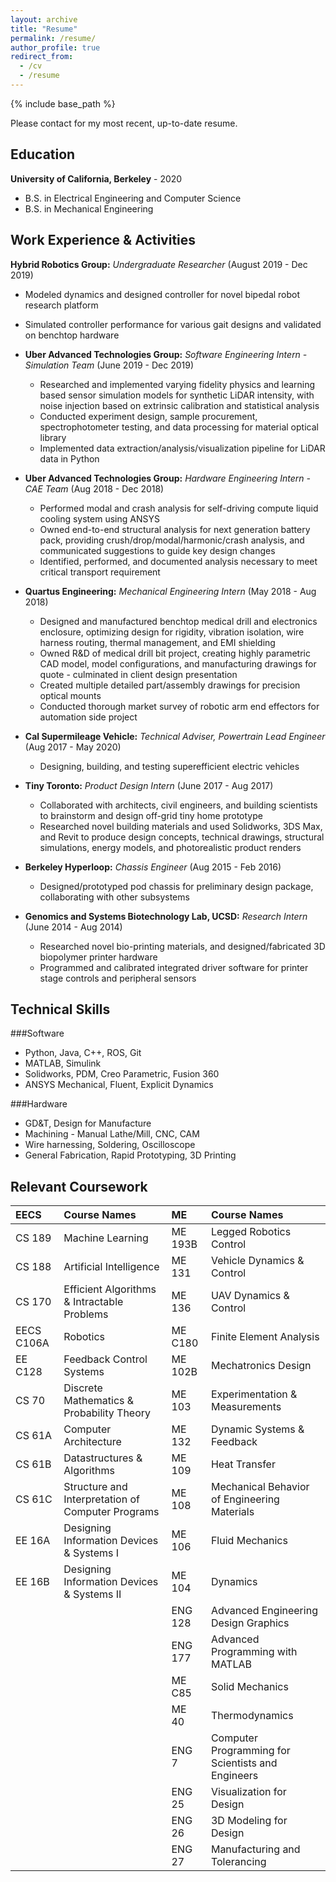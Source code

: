 ```yaml
---
layout: archive
title: "Resume"
permalink: /resume/
author_profile: true
redirect_from:
  - /cv
  - /resume
---
```


{% include base_path %}

Please contact for my most recent, up-to-date resume.

Education
---------
__University of California, Berkeley__ - 2020
* B.S. in Electrical Engineering and Computer Science
* B.S. in Mechanical Engineering

Work Experience & Activities
----------------------------
**Hybrid Robotics Group:** _Undergraduate Researcher_     (August 2019 - Dec 2019)
* Modeled dynamics and designed controller for novel bipedal robot research platform
* Simulated controller performance for various gait designs and validated on benchtop hardware

* **Uber Advanced Technologies Group:** _Software Engineering Intern - Simulation Team_     (June 2019 - Dec 2019)
  * Researched and implemented varying fidelity physics and learning based sensor simulation models for synthetic LiDAR intensity, with noise injection based on extrinsic calibration and statistical analysis
  * Conducted experiment design, sample procurement, spectrophotometer testing, and data processing for material optical library
  * Implemented data extraction/analysis/visualization pipeline for LiDAR data in Python

* **Uber Advanced Technologies Group:** _Hardware Engineering Intern - CAE Team_            (Aug 2018 - Dec 2018)
  * Performed modal and crash analysis for self-driving compute liquid cooling system using ANSYS
  * Owned end-to-end structural analysis for next generation battery pack, providing crush/drop/modal/harmonic/crash analysis, and communicated suggestions to guide key design changes
  * Identified, performed, and documented analysis necessary to meet critical transport requirement

* **Quartus Engineering:** _Mechanical Engineering Intern_   (May 2018 - Aug 2018)
  * Designed and manufactured benchtop medical drill and electronics enclosure, optimizing design for rigidity, vibration isolation, wire harness routing, thermal management, and EMI shielding
  * Owned R&D of medical drill bit project, creating highly parametric CAD model, model configurations, and manufacturing drawings for quote - culminated in client design presentation
  * Created multiple detailed part/assembly drawings for precision optical mounts
  * Conducted thorough market survey of robotic arm end effectors for automation side project 

* **Cal Supermileage Vehicle:** _Technical Adviser, Powertrain Lead Engineer_   (Aug 2017 - May 2020)
  * Designing, building, and testing superefficient electric vehicles

* **Tiny Toronto:** _Product Design Intern_   (June 2017 - Aug 2017)
  * Collaborated with architects, civil engineers, and building scientists to brainstorm and design off-grid tiny home prototype
  * Researched novel building materials and used Solidworks, 3DS Max, and Revit to produce design concepts, technical drawings, structural simulations, energy models, and photorealistic product renders

* **Berkeley Hyperloop:** _Chassis Engineer_   (Aug 2015 - Feb 2016)
  * Designed/prototyped pod chassis for preliminary design package, collaborating with other subsystems

* **Genomics and Systems Biotechnology Lab, UCSD:** _Research Intern_   (June 2014 - Aug 2014)
  * Researched novel bio-printing materials, and designed/fabricated 3D biopolymer printer hardware
  * Programmed and calibrated integrated driver software for printer stage controls and peripheral sensors

Technical Skills
------
###Software
* Python, Java, C++, ROS, Git
* MATLAB, Simulink
* Solidworks, PDM, Creo Parametric, Fusion 360
* ANSYS Mechanical, Fluent, Explicit Dynamics

###Hardware
* GD&T, Design for Manufacture
* Machining - Manual Lathe/Mill, CNC, CAM
* Wire harnessing, Soldering, Oscilloscope
* General Fabrication, Rapid Prototyping, 3D Printing 


Relevant Coursework
-------------------

|EECS       |Course Names                                      |ME     |Course Names  | 
|:----------|:-------------------------------------------------|:------|:-------|
|CS 189     |Machine Learning                                  |ME 193B |Legged Robotics Control 
|CS 188     |Artificial Intelligence                           |ME 131  |Vehicle Dynamics & Control
|CS 170     |Efficient Algorithms & Intractable Problems       |ME 136  |UAV Dynamics & Control
|EECS C106A |Robotics                                          |ME C180 |Finite Element Analysis
|EE C128    |Feedback Control Systems                          |ME 102B |Mechatronics Design
|CS 70      |Discrete Mathematics & Probability Theory         |ME 103  |Experimentation & Measurements
|CS 61A     |Computer Architecture                             |ME 132  |Dynamic Systems & Feedback
|CS 61B     |Datastructures & Algorithms                       |ME 109  |Heat Transfer
|CS 61C     |Structure and Interpretation of Computer Programs |ME 108  |Mechanical Behavior of Engineering Materials
|EE 16A     |Designing Information Devices & Systems I         |ME 106  |Fluid Mechanics
|EE 16B     |Designing Information Devices & Systems II        |ME 104  |Dynamics
|           |                                                  |ENG 128 |Advanced Engineering Design Graphics
|           |                                                  |ENG 177 |Advanced Programming with MATLAB
|           |                                                  |ME C85  |Solid Mechanics
|           |                                                  |ME 40   |Thermodynamics
|           |                                                  |ENG 7   |Computer Programming for Scientists and Engineers
|           |                                                  |ENG 25  |Visualization for Design
|           |                                                  |ENG 26  |3D Modeling for Design
|           |                                                  |ENG 27  |Manufacturing and Tolerancing

  
